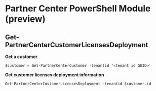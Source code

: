 # Partner Center PowerShell Module (preview) #

## Get-PartnerCenterCustomerLicensesDeployment ##

**Get a customer**

    $customer = Get-PartnerCenterCustomer -tenantid '<tenant id GUID>'

**Get customer licenses deployment information**

    Get-PartnerCenterCustomerLicensesDeployment -tenantid $customer.id
